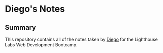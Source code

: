 # Diego's Notes
## Summary 

This repository contains all of the notes taken by [Diego](https://github.com/diegojcastro) for the Lighthouse Labs Web Development Bootcamp.